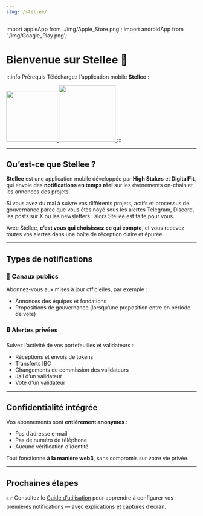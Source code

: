 ```yaml
---
slug: /stellee/
---
```

import appleApp from './img/Apple_Store.png';
import androidApp from './img/Google_Play.png';

# Bienvenue sur Stellee 🚀

:::info Prérequis
Téléchargez l’application mobile **Stellee** :

<a href="https://apps.apple.com/fr/app/myapp/id6474763944" target="_blank" rel="noopener noreferrer">
  <img src={appleApp} width="135" />
</a>
<a href="https://play.google.com/store/apps/details?id=com.digitalfit.stellee" target="_blank" rel="noopener noreferrer">
  <img src={androidApp} width="150" />
</a>
:::

---

## Qu’est-ce que Stellee ?

**Stellee** est une application mobile développée par **High Stakes** et **DigitalFit**, qui envoie des **notifications en temps réel** sur les événements on-chain et les annonces des projets.  

Si vous avez du mal à suivre vos différents projets, actifs et processus de gouvernance parce que vous êtes noyé sous les alertes Telegram, Discord, les posts sur X ou les newsletters : alors Stellee est faite pour vous.  

Avec Stellee, **c’est vous qui choisissez ce qui compte**, et vous recevez toutes vos alertes dans une boîte de réception claire et épurée.  

---

## Types de notifications

### 🔔 Canaux publics  
Abonnez-vous aux mises à jour officielles, par exemple :  
- Annonces des équipes et fondations  
- Propositions de gouvernance (lorsqu’une proposition entre en période de vote)  

### 🔒 Alertes privées  
Suivez l’activité de vos portefeuilles et validateurs :  
- Réceptions et envois de tokens  
- Transferts IBC  
- Changements de commission des validateurs  
- Jail d’un validateur
- Vote d'un validateur  

---

## Confidentialité intégrée

Vos abonnements sont **entièrement anonymes** :  
- Pas d’adresse e-mail  
- Pas de numéro de téléphone  
- Aucune vérification d’identité  

Tout fonctionne **à la manière web3**, sans compromis sur votre vie privée.  

---

## Prochaines étapes

👉 Consultez le [Guide d’utilisation](./usage.md) pour apprendre à configurer vos premières notifications — avec explications et captures d’écran.  
